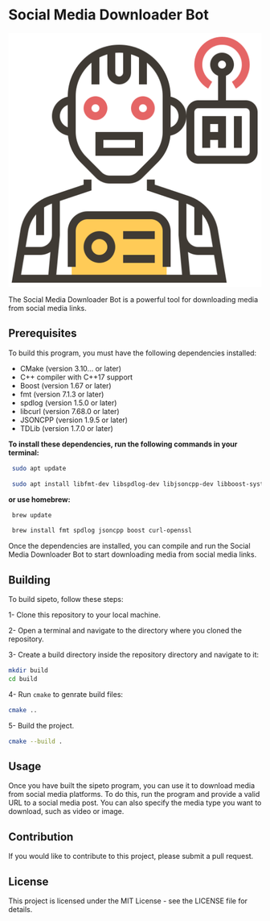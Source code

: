 # Social Media Downloader Bot

![Sipeto](/lander/favicon.ico)

The Social Media Downloader Bot is a powerful tool for downloading media from social media links.

## Prerequisites

To build this program, you must have the following dependencies installed:

* CMake (version 3.10... or later)
* C++ compiler with C++17 support
* Boost (version 1.67 or later)
* fmt (version 7.1.3 or later)
* spdlog (version 1.5.0 or later)
* libcurl (version 7.68.0 or later)
* JSONCPP (version 1.9.5 or later)
* TDLib (version 1.7.0 or later)

**To install these dependencies, run the following commands in your terminal:**

``` bash
 sudo apt update 
 ```

``` bash
 sudo apt install libfmt-dev libspdlog-dev libjsoncpp-dev libboost-system-dev libboost-thread-dev libcurl4-openssl-dev libboost-all-dev  -y
 ```

**or use homebrew:**

``` bash
 brew update 
 ```

``` bash
 brew install fmt spdlog jsoncpp boost curl-openssl 
 ```

Once the dependencies are installed, you can compile and run the Social Media Downloader Bot to start downloading media from social media links.

## Building

To build sipeto, follow these steps:

1- Clone this repository to your local machine.

2- Open a terminal and navigate to the directory where you cloned the repository.

3- Create a build directory inside the repository directory and navigate to it:

``` bash
mkdir build
cd build
```

4- Run `cmake` to genrate build files:

``` bash
cmake ..
```

5- Build the project.

``` bash
cmake --build .
```

## Usage

Once you have built the sipeto program, you can use it to download media from social media platforms. To do this, run the program and provide a valid URL to a social media post. You can also specify the media type you want to download, such as video or image.

## Contribution

If you would like to contribute to this project, please submit a pull request.

## License

This project is licensed under the MIT License - see the LICENSE file for details.
